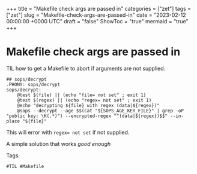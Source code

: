 +++
title = "Makefile check args are passed in"
categories = ["zet"]
tags = ["zet"]
slug = "Makefile-check-args-are-passed-in"
date = "2023-02-12 00:00:00 +0000 UTC"
draft = "false"
ShowToc = "true"
mermaid = "true"
+++

# Makefile check args are passed in

TIL how to get a Makefile to abort if arguments are not supplied.

```shell
## sops/decrypt
.PHONY: sops/decrypt
sops/decrypt:
	@test $(file) || (echo "file= not set" ; exit 1)
	@test $(regex) || (echo "regex= not set" ; exit 1)
	@echo "decrypting ${file} with regex (data|${regex})"
	@sops --decrypt --age $$(cat "${SOPS_AGE_KEY_FILE}" | grep -oP "public key: \K(.*)") --encrypted-regex "^(data|${regex})$$" --in-place "${file}"
```

This will error with `regex= not set` if not supplied.

A simple solution that works *good enough*

Tags:

    #TIL #Makefile

